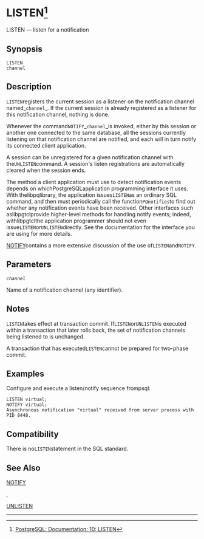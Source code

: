 # LISTEN[^1]

LISTEN — listen for a notification

## Synopsis

```
LISTEN 
channel
```

## Description

`LISTEN`registers the current session as a listener on the notification channel named_`channel`_. If the current session is already registered as a listener for this notification channel, nothing is done.

Whenever the command`NOTIFY`_`channel`_is invoked, either by this session or another one connected to the same database, all the sessions currently listening on that notification channel are notified, and each will in turn notify its connected client application.

A session can be unregistered for a given notification channel with the`UNLISTEN`command. A session's listen registrations are automatically cleared when the session ends.

The method a client application must use to detect notification events depends on whichPostgreSQLapplication programming interface it uses. With thelibpqlibrary, the application issues`LISTEN`as an ordinary SQL command, and then must periodically call the function`PQnotifies`to find out whether any notification events have been received. Other interfaces such aslibpgtclprovide higher-level methods for handling notify events; indeed, withlibpgtclthe application programmer should not even issue`LISTEN`or`UNLISTEN`directly. See the documentation for the interface you are using for more details.

[NOTIFY](https://www.postgresql.org/docs/10/static/sql-notify.html)contains a more extensive discussion of the use of`LISTEN`and`NOTIFY`.

## Parameters

_`channel`_

Name of a notification channel \(any identifier\).

## Notes

`LISTEN`takes effect at transaction commit. If`LISTEN`or`UNLISTEN`is executed within a transaction that later rolls back, the set of notification channels being listened to is unchanged.

A transaction that has executed`LISTEN`cannot be prepared for two-phase commit.

## Examples

Configure and execute a listen/notify sequence frompsql:

```
LISTEN virtual;
NOTIFY virtual;
Asynchronous notification "virtual" received from server process with PID 8448.
```

## Compatibility

There is no`LISTEN`statement in the SQL standard.

## See Also

[NOTIFY](https://www.postgresql.org/docs/10/static/sql-notify.html)

,

[UNLISTEN](https://www.postgresql.org/docs/10/static/sql-unlisten.html)

---



[^1]:  [PostgreSQL: Documentation: 10: LISTEN](https://www.postgresql.org/docs/10/static/sql-listen.html)

